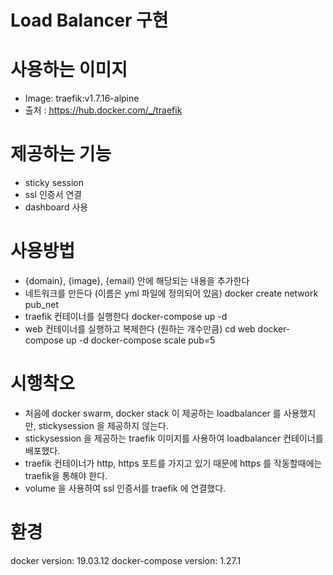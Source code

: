 # Load Balancer 구현

# 사용하는 이미지 
- Image: traefik:v1.7.16-alpine 
- 출처 : https://hub.docker.com/_/traefik


# 제공하는 기능
- sticky session 
- ssl 인증서 연결
- dashboard 사용

# 사용방법
- {domain}, {image}, {email} 안에 해당되는 내용을 추가한다
- 네트워크를 만든다 (이름은 yml 파일에 정의되어 있음)
  docker create network pub_net 
- traefik 컨테이너를 실행한다
  docker-compose up -d
- web 컨테이너를 실행하고 복제한다 (원하는 개수만큼)
  cd web
  docker-compose up -d
  docker-compose scale pub=5 

# 시행착오
- 처음에 docker swarm, docker stack 이 제공하는 loadbalancer 를 사용했지만, stickysession 을 제공하지 않는다.
- stickysession 을 제공하는 traefik 이미지를 사용하여 loadbalancer 컨테이너를 배포했다.
- traefik 컨테이너가 http, https 포트를 가지고 있기 때문에 https 를 작동할때에는 traefik을 통해야 한다.
- volume 을 사용하여 ssl 인증서를 traefik 에 연결했다.
  
# 환경
docker version: 19.03.12
docker-compose version: 1.27.1
